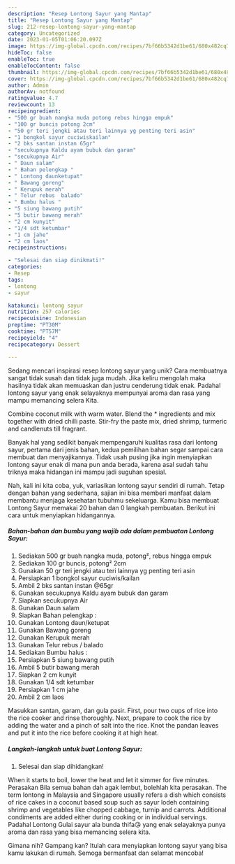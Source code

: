 ```yaml
---
description: "Resep Lontong Sayur yang Mantap"
title: "Resep Lontong Sayur yang Mantap"
slug: 212-resep-lontong-sayur-yang-mantap
category: Uncategorized
date: 2023-01-05T01:06:20.097Z
image: https://img-global.cpcdn.com/recipes/7bf66b5342d1be61/680x482cq70/lontong-sayur-foto-resep-utama.jpg
hideToc: false
enableToc: true
enableTocContent: false
thumbnail: https://img-global.cpcdn.com/recipes/7bf66b5342d1be61/680x482cq70/lontong-sayur-foto-resep-utama.jpg
cover: https://img-global.cpcdn.com/recipes/7bf66b5342d1be61/680x482cq70/lontong-sayur-foto-resep-utama.jpg
author: Admin
authorAv: notfound
ratingvalue: 4.7
reviewcount: 13
recipeingredient:
- "500 gr buah nangka muda potong rebus hingga empuk"
- "100 gr buncis potong 2cm"
- "50 gr teri jengki atau teri lainnya yg penting teri asin"
- "1 bongkol sayur cuciwiskailan"
- "2 bks santan instan 65gr"
- "secukupnya Kaldu ayam bubuk dan garam"
- "secukupnya Air"
- " Daun salam"
- " Bahan pelengkap "
- " Lontong daunketupat"
- " Bawang goreng"
- " Kerupuk merah"
- " Telur rebus  balado"
- " Bumbu halus "
- "5 siung bawang putih"
- "5 butir bawang merah"
- "2 cm kunyit"
- "1/4 sdt ketumbar"
- "1 cm jahe"
- "2 cm laos"
recipeinstructions:

- "Selesai dan siap dinikmati!"
categories:
- Resep
tags:
- lontong
- sayur

katakunci: lontong sayur 
nutrition: 257 calories
recipecuisine: Indonesian
preptime: "PT30M"
cooktime: "PT57M"
recipeyield: "4"
recipecategory: Dessert

---
```





Sedang mencari inspirasi resep lontong sayur yang unik? Cara membuatnya sangat tidak susah dan tidak juga mudah. Jika keliru mengolah maka hasilnya tidak akan memuaskan dan justru cenderung tidak enak. Padahal lontong sayur yang enak selayaknya mempunyai aroma dan rasa yang mampu memancing selera Kita.





Combine coconut milk with warm water. Blend the * ingredients and mix together with dried chilli paste. Stir-fry the paste mix, dried shrimp, turmeric and candlenuts till fragrant.

Banyak hal yang sedikit banyak mempengaruhi kualitas rasa dari lontong sayur, pertama dari jenis bahan, kedua pemilihan bahan segar sampai cara membuat dan menyajikannya. Tidak usah pusing jika ingin menyiapkan lontong sayur enak di mana pun anda berada, karena asal sudah tahu triknya maka hidangan ini mampu jadi suguhan spesial.






Nah, kali ini kita coba, yuk, variasikan lontong sayur sendiri di rumah. Tetap dengan bahan yang sederhana, sajian ini bisa memberi manfaat dalam membantu menjaga kesehatan tubuhmu sekeluarga. Kamu bisa membuat Lontong Sayur memakai 20 bahan dan 0 langkah pembuatan. Berikut ini cara untuk menyiapkan hidangannya.

<!--inarticleads1-->

##### Bahan-bahan dan bumbu yang wajib ada dalam pembuatan Lontong Sayur:

1. Sediakan 500 gr buah nangka muda, potong², rebus hingga empuk
1. Sediakan 100 gr buncis, potong² 2cm
1. Gunakan 50 gr teri jengki atau teri lainnya yg penting teri asin
1. Persiapkan 1 bongkol sayur cuciwis/kailan
1. Ambil 2 bks santan instan @65gr
1. Gunakan secukupnya Kaldu ayam bubuk dan garam
1. Siapkan secukupnya Air
1. Gunakan  Daun salam
1. Siapkan  Bahan pelengkap :
1. Gunakan  Lontong daun/ketupat
1. Gunakan  Bawang goreng
1. Gunakan  Kerupuk merah
1. Gunakan  Telur rebus / balado
1. Sediakan  Bumbu halus :
1. Persiapkan 5 siung bawang putih
1. Ambil 5 butir bawang merah
1. Siapkan 2 cm kunyit
1. Gunakan 1/4 sdt ketumbar
1. Persiapkan 1 cm jahe
1. Ambil 2 cm laos


Masukkan santan, garam, dan gula pasir. First, pour two cups of rice into the rice cooker and rinse thoroughly. Next, prepare to cook the rice by adding the water and a pinch of salt into the rice. Knot the pandan leaves and put it into the rice before cooking it at high heat. 

<!--inarticleads2-->

##### Langkah-langkah untuk buat Lontong Sayur:


1. Selesai dan siap dihidangkan!

When it starts to boil, lower the heat and let it simmer for five minutes. Perasakan Bila semua bahan dah agak lembut, bolehlah kita perasakan. The term lontong in Malaysia and Singapore usually refers a dish which consists of rice cakes in a coconut based soup such as sayur lodeh containing shrimp and vegetables like chopped cabbage, turnip and carrots. Additional condiments are added either during cooking or in individual servings. Padahal Lontong Gulai sayur ala bunda thifa😘 yang enak selayaknya punya aroma dan rasa yang bisa memancing selera kita. 

Gimana nih? Gampang kan? Itulah cara menyiapkan lontong sayur yang bisa kamu lakukan di rumah. Semoga bermanfaat dan selamat mencoba!
